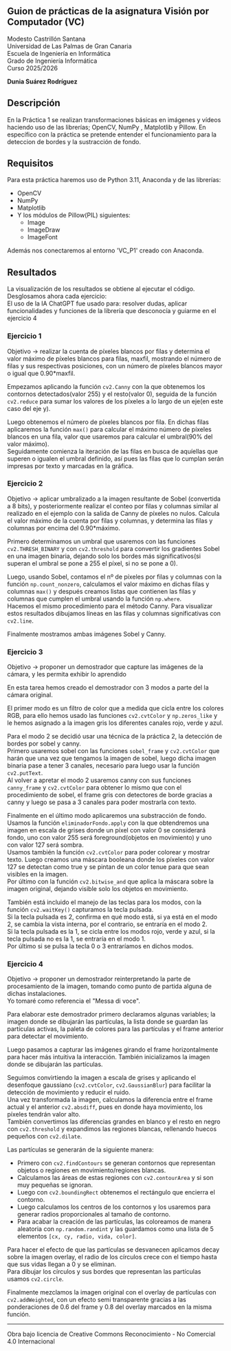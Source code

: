 ## Guion de prácticas de la asignatura Visión por Computador (VC)  
Modesto Castrillón Santana  
Universidad de Las Palmas de Gran Canaria  
Escuela de Ingeniería en Informática  
Grado de Ingeniería Informática  
Curso 2025/2026  

**Dunia Suárez Rodríguez**

<!-- - [Práctica 2](P2/README.md) -->

## Descripción
En la Práctica 1 se realizan transformaciones básicas en imágenes y vídeos haciendo uso de las librerías; OpenCV, NumPy , Matplotlib y Pillow. En específico con la práctica se pretende entender el funcionamiento para la deteccion de bordes y la sustracción de fondo.

## Requisitos
Para esta práctica haremos uso de Python 3.11, Anaconda y de las librerías:  
- OpenCV  
- NumPy  
- Matplotlib  
- Y los módulos de Pillow(PIL) siguientes:  
    - Image  
    - ImageDraw  
    - ImageFont  

Además nos conectaremos al entorno 'VC_P1' creado con Anaconda.

## Resultados
La visualización de los resultados se obtiene al ejecutar el código. Desglosamos ahora cada ejercicio:  
El uso de la IA ChatGPT fue usado para: resolver dudas, aplicar funcionalidades y funciones de la librería que desconocía y guiarme en el ejercicio 4

### Ejercicio 1
Objetivo -> realizar la cuenta de píxeles blancos por filas y determina el valor máximo de píxeles blancos para filas, maxfil, mostrando el número de filas y sus respectivas posiciones, con un número de píxeles blancos mayor o igual que 0.90*maxfil.

Empezamos aplicando la función `cv2.Canny` con la que obtenemos los contornos detectados(valor 255) y el resto(valor 0), seguida de la función `cv2.reduce` para sumar los valores de los píxeles a lo largo de un eje(en este caso del eje y).  

Luego obtenemos el número de píxeles blancos por fila. En dichas filas aplicaremos la función `max()` para calcular el máximo número de píxeles blancos en una fila, valor que usaremos para calcular el umbral(90% del valor máximo).  
Seguidamente comienza la iteración de las filas en busca de aquíellas que superen o igualen el umbral definido, así pues las filas que lo cumplan serán impresas por texto y marcadas en la gráfica.

### Ejercicio 2
Objetivo -> aplicar umbralizado a la imagen resultante de Sobel (convertida a 8 bits), y posteriormente realizar el conteo por filas y columnas similar al realizado en el ejemplo con la salida de Canny de píxeles no nulos. Calcula el valor máximo de la cuenta por filas y columnas, y determina las filas y columnas por encima del 0.90*máximo.

Primero determinamos un umbral que usaremos con las funciones `cv2.THRESH_BINARY` y con `cv2.threshold` para convertir los gradientes Sobel en una imagen binaria, dejando solo los bordes más significativos(si superan el umbral se pone a 255 el píxel, si no se pone a 0).

Luego, usando Sobel, contamos el nº de píxeles por filas y columnas con la función `np.count_nonzero`, calculamos el valor máximo en dichas filas y columnas `max()` y después creamos listas que contienen las filas y columnas que cumplen el umbral usando la función `np.where`.  
Hacemos el mismo procedimiento para el método Canny. Para visualizar estos resultados dibujamos líneas en las filas y columnas significativas con `cv2.line`.

Finalmente mostramos ambas imágenes Sobel y Canny.

### Ejercicio 3
Objetivo ->  proponer un demostrador que capture las imágenes de la cámara, y les permita exhibir lo aprendido

En esta tarea hemos creado el demostrador con 3 modos a parte del la cámara original.

El primer modo es un filtro de color que a medida que cicla entre los colores RGB, para ello hemos usado las funciones `cv2.cvtColor` y `np.zeros_like` y le hemos asignado a la imagen gris los diferentes canales rojo, verde y azul.

Para el modo 2 se decidió usar una técnica de la práctica 2, la detección de bordes por sobel y canny.  
Primero usaremos sobel con las funciones `sobel_frame` y `cv2.cvtColor` que harán que una vez que tengamos la imagen de sobel, luego dicha imagen binaria pase a tener 3 canales, necesario para luego usar la función `cv2.putText`.  
Al volver a apretar el modo 2 usaremos canny con sus funciones `canny_frame` y `cv2.cvtColor` para obtener lo mismo que con el procedimiento de sobel, el frame gris con detectores de borde gracias a canny y luego se pasa a 3 canales para poder mostrarla con texto.

Finalmente en el último modo aplicaremos una substracción de fondo.  
Usamos la función `eliminadorFondo.apply` con la que obtendremos una imagen en escala de grises donde un píxel con valor 0 se considerará fondo, uno con valor 255 será foreground(objetos en movimiento) y uno con valor 127 será sombra.  
Usamos también la función `cv2.cvtColor` para poder colorear y mostrar texto. Luego creamos una máscara booleana donde los píxeles con valor 127 se detectan como true y se pintan de un color tenue para que sean visibles en la imagen.  
Por último con la función `cv2.bitwise_and` que aplica la máscara sobre la imagen original, dejando visible solo los objetos en movimiento.

También está incluido el manejo de las teclas para los modos, con la función `cv2.waitKey()` capturamos la tecla pulsada.  
Si la tecla pulsada es 2, confirma en qué modo está, si ya está en el modo 2, se cambia la vista interna, por el contrario, se entraría en el modo 2.  
Si la tecla pulsada es la 1, se cicla entre los modos rojo, verde y azul, si la tecla pulsada no es la 1, se entraría en el modo 1.  
Por último si se pulsa la tecla 0 o 3 entraríamos en dichos modos.

### Ejercicio 4
Objetivo -> proponer un demostrador reinterpretando la parte de procesamiento de la imagen, tomando como punto de partida alguna de dichas instalaciones.  
Yo tomaré como referencia el "Messa di voce".

Para elaborar este demostrador primero declaramos algunas variables; la imagen donde se dibujarán las partículas, la lista donde se guardan las partículas activas, la paleta de colores para las partículas y el frame anterior para detectar el movimiento.

Luego pasamos a capturar las imágenes girando el frame horizontalmente para hacer más intuitiva la interacción. También inicializamos la imagen donde se dibujarán las partículas.

Seguimos convirtiendo la imagen a escala de grises y aplicando el desenfoque gaussiano (`cv2.cvtColor`, `cv2.GaussianBlur`) para facilitar la detección de movimiento y reducir el ruido.  
Una vez transformada la imagen, calculamos la diferencia entre el frame actual y el anterior `cv2.absdiff`, pues en donde haya movimiento, los píxeles tendrán valor alto.  
También convertimos las diferencias grandes en blanco y el resto en negro con `cv2.threshold` y expandimos las regiones blancas, rellenando huecos pequeños con `cv2.dilate`.

Las partículas se generarán de la siguiente manera:  
- Primero con `cv2.findContours` se generan contornos que representan objetos o regiones en movimiento/regiones blancas.  
- Calculamos las áreas de estas regiones con `cv2.contourArea` y si son muy pequeñas se ignoran.  
- Luego con `cv2.boundingRect` obtenemos el rectángulo que encierra el contorno.  
- Luego calculamos los centros de los contornos y los usaremos para generar radios proporcionales al tamaño de contorno.  
- Para acabar la creación de las partículas, las coloreamos de manera aleatoria con `np.random.randint` y las guardamos como una lista de 5 elementos `[cx, cy, radio, vida, color]`.

Para hacer el efecto de que las partículas se desvanecen aplicamos decay sobre la imagen overlay, el radio de los círculos crece con el tiempo hasta que sus vidas llegan a 0 y se eliminan.  
Para dibujar los círculos y sus bordes que representan las partículas usamos `cv2.circle`.

Finalmente mezclamos la imagen original con el overlay de partículas con `cv2.addWeighted`, con un efecto semi transparente gracias a las ponderaciones de 0.6 del frame y 0.8 del overlay marcados en la misma función.

<!-- - [Práctica 3](P3/README.md) -->
<!-- - [Práctica 4](P4/README.md) -->
<!-- - [Práctica 5](P5/README.md) -->
<!-- - [Práctica 6](P6/README.md) -->
<!-- - [Práctica 7](P7/README.md) -->
<!-- - [Trabajo](Trabajo/README.md) -->

***
Obra bajo licencia de Creative Commons Reconocimiento - No Comercial 4.0 Internacional
